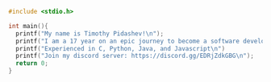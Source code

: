 ```c
#include <stdio.h>

int main(){
  printf("My name is Timothy Pidashev!\n"); 
  printf("I am a 17 year on an epic journey to become a software developer!\n");
  printf("Experienced in C, Python, Java, and Javascript\n")
  printf("Join my discord server: https://discord.gg/EDRjZdkGBG\n");
  return 0;
}
```

<!--START_SECTION:waka-->
<!--END_SECTION:waka-->
